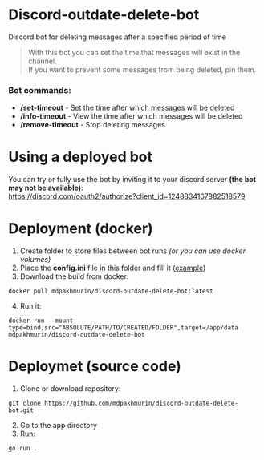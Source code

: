 # Discord-outdate-delete-bot
Discord bot for deleting messages after a specified period of time
> With this bot you can set the time that messages will exist in the channel.  
> If you want to prevent some messages from being deleted, pin them.

### Bot commands:  
* **/set-timeout** - Set the time after which messages will be deleted
* **/info-timeout** - View the time after which messages will be deleted
* **/remove-timeout** - Stop deleting messages

# Using a deployed bot
You can try or fully use the bot by inviting it to your discord server **(the bot may not be available)**:  
https://discord.com/oauth2/authorize?client_id=1248834167882518579

# Deployment (docker)
1. Create folder to store files between bot runs _(or you can use docker volumes)_
2. Place the **config.ini** file in this folder and fill it ([example](https://github.com/mdpakhmurin/discord-outdate-delete-bot/blob/main/app/data/config_example.ini))
3. Download the build from docker:
```
docker pull mdpakhmurin/discord-outdate-delete-bot:latest
```
4. Run it:
```
docker run --mount type=bind,src="ABSOLUTE/PATH/TO/CREATED/FOLDER",target=/app/data mdpakhmurin/discord-outdate-delete-bot
```
# Deploymet (source code)
1. Clone or download repository:
```
git clone https://github.com/mdpakhmurin/discord-outdate-delete-bot.git
```
2. Go to the app directory
3. Run:
```
go run .
```
